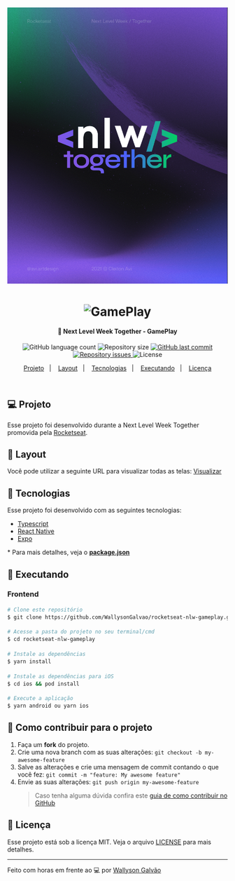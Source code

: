 <h1 align="center">
    <img alt="NextLevelWeekTogether" title="#nextlevelweek" src=".github/nlw-logo.png"  />
</h1>

<h1 align="center">
    <img alt="GamePlay" title="#delicinha" src=".github/logo.svg" width="250px" />
</h1>

<h4 align="center">
  🚀 Next Level Week Together - GamePlay
</h4>

<p align="center">
  <img alt="GitHub language count" src="https://img.shields.io/github/languages/count/WallysonGalvao/rocketseat-nlw-gameplay">

  <img alt="Repository size" src="https://img.shields.io/github/repo-size/WallysonGalvao/rocketseat-nlw-gameplay">
  
  <a href="https://github.com/WallysonGalvao/rocketseat-nlw-gameplay/commits/master">
    <img alt="GitHub last commit" src="https://img.shields.io/github/last-commit/WallysonGalvao/rocketseat-nlw-gameplay">
  </a>

  <a href="https://github.com/WallysonGalvao/rocketseat-nlw-gameplay/issues">
    <img alt="Repository issues" src="https://img.shields.io/github/issues/WallysonGalvao/rocketseat-nlw-gameplay">
  </a>

  <img alt="License" src="https://img.shields.io/badge/license-MIT-brightgreen">
</p>

<p align="center">
  <a href="#-projeto">Projeto</a>&nbsp;&nbsp;&nbsp;|&nbsp;&nbsp;&nbsp;
  <a href="#-layout">Layout</a>&nbsp;&nbsp;&nbsp;|&nbsp;&nbsp;&nbsp;
  <a href="#rocket-tecnologias">Tecnologias</a>&nbsp;&nbsp;&nbsp;|&nbsp;&nbsp;&nbsp;
  <a href="#rocket-executando">Executando</a>&nbsp;&nbsp;&nbsp;|&nbsp;&nbsp;&nbsp;
  <a href="#memo-licença">Licença</a>
</p>
<br>

## 💻 Projeto

Esse projeto foi desenvolvido durante a Next Level Week Together promovida pela [Rocketseat](https://rocketseat.com.br/).

## 🎨 Layout

Você pode utilizar a seguinte URL para visualizar todas as telas: [Visualizar](https://www.figma.com/file/0kv33XYjvOgvKGKHBaiR07/GamePlay---NLW-Together/duplicate?node-id=58913%3A83)

## :rocket: Tecnologias

Esse projeto foi desenvolvido com as seguintes tecnologias:

- [Typescript](https://www.typescriptlang.org/)
- [React Native](https://reactnative.dev/)
- [Expo](https://expo.io/)

\* Para mais detalhes, veja o **[package.json](./package.json)**

## :notebook: Executando

### Frontend
```bash
# Clone este repositório
$ git clone https://github.com/WallysonGalvao/rocketseat-nlw-gameplay.git

# Acesse a pasta do projeto no seu terminal/cmd
$ cd rocketseat-nlw-gameplay

# Instale as dependências
$ yarn install

# Instale as dependências para iOS
$ cd ios && pod install

# Execute a aplicação
$ yarn android ou yarn ios
```

## :construction: Como contribuir para o projeto

1. Faça um **fork** do projeto.
2. Crie uma nova branch com as suas alterações: `git checkout -b my-awesome-feature`
3. Salve as alterações e crie uma mensagem de commit contando o que você fez: `git commit -m "feature: My awesome feature"`
4. Envie as suas alterações: `git push origin my-awesome-feature`
   > Caso tenha alguma dúvida confira este [guia de como contribuir no GitHub](https://github.com/firstcontributions/first-contributions)

## :memo: Licença

Esse projeto está sob a licença MIT. Veja o arquivo [LICENSE](LICENSE.md) para mais detalhes.

---

Feito com horas em frente ao :computer: por [Wallyson Galvão](https://www.linkedin.com/in/wallyson-galvao/)